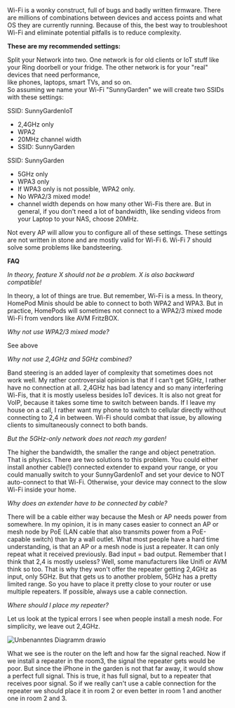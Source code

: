 Wi-Fi is a wonky construct, full of bugs and badly written firmware.
There are millions of combinations between devices and access points and what OS they are currently running. Because of this, the best way to troubleshoot Wi-Fi and eliminate potential pitfalls is to reduce complexity.

**These are my recommended settings:**

Split your Network into two. One network is for old clients or IoT stuff like your Ring doorbell or your fridge. The other network is for your "real" devices that need performance,   
like phones, laptops, smart TVs, and so on.  
So assuming we name your Wi-Fi "SunnyGarden" we will create two SSIDs with these settings:  

SSID: SunnyGardenIoT  
- 2,4GHz only  
- WPA2  
- 20MHz channel width  
- SSID: SunnyGarden  

SSID: SunnyGarden  
- 5GHz only  
- WPA3 only  
- If WPA3 only is not possible, WPA2 only.   
- No WPA2/3 mixed mode!  
- channel width depends on how many other Wi-Fis there are. But in general, if you don't need a lot of bandwidth, like sending videos from your Laptop to your NAS, choose 20MHz.  

Not every AP will allow you to configure all of these settings.
These settings are not written in stone and are mostly valid for Wi-Fi 6. Wi-Fi 7 should solve some problems like bandsteering.

**FAQ**  

*In theory, feature X should not be a problem. X is also backward compatible!*

In theory, a lot of things are true. But remember, Wi-Fi is a mess. In theory, HomePod Minis should be able to connect to both WPA2 and WPA3. 
But in practice,  HomePods will sometimes not connect to a WPA2/3 mixed mode Wi-Fi from vendors like AVM FritzBOX.  

*Why not use WPA2/3 mixed mode?*

See above

*Why not use 2,4GHz and 5GHz combined?*

Band steering is an added layer of complexity that sometimes does not work well. 
My rather controversial opinion is that if I can't get 5GHz, I rather have no connection at all. 2,4GHz has bad latency and so many interfering Wi-Fis, that it is mostly useless besides IoT devices.
It is also not great for VoIP, because it takes some time to switch between bands. If I leave my house on a call, I rather want my phone to switch to cellular directly without connecting to 2,4 in between. Wi-Fi should combat that issue, by allowing clients to simultaneously connect to both bands. 

*But the 5GHz-only network does not reach my garden!*

The higher the bandwidth, the smaller the range and object penetration. That is physics. There are two solutions to this problem. You could either install another cable(!) connected extender to expand your range, or you could manually switch to your SunnyGardenIoT and set your device to NOT auto-connect to that Wi-Fi. Otherwise, your device may connect to the slow Wi-Fi inside your home.

*Why does an extender have to be connected by cable?*

There will be a cable either way because the Mesh or AP needs power from somewhere. In my opinion, it is in many cases easier to connect an AP or mesh node by PoE (LAN cable that also transmits power from a PoE-capable switch) than by a wall outlet. 
What most people have a hard time understanding, is that an AP or a mesh node is just a repeater. It can only repeat what it received previously. Bad input = bad output. 
Remember that I think that 2,4 is mostly useless? Well, some manufacturers like Unifi or AVM think so too. That is why they won't offer the repeater getting 2,4GHz as input, only 5GHz. But that gets us to another problem, 5GHz has a pretty limited range. So you have to place it pretty close to your router or use multiple repeaters.
If possible, always use a cable connection.  

*Where should I place my repeater?*

Let us look at the typical errors I see when people install a mesh node. For simplicity, we leave out 2,4GHz.

![Unbenanntes Diagramm drawio](https://github.com/jameskimmel/Wi-Fi/assets/17176225/34f24712-8576-4b58-b5b5-a9cdb634c768)

What we see is the router on the left and how far the signal reached. 
Now if we install a repeater in the room3, the signal the repeater gets would be poor. But since the iPhone in the garden is not that far away, it would show a perfect full signal. This is true, it has full signal, but to a repeater that receives poor signal. 
So if we really can't use a cable connection for the repeater we should place it in room 2 or even better in room 1 and another one in room 2 and 3.

